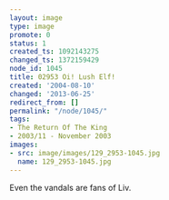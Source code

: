 ```yaml
---
layout: image
type: image
promote: 0
status: 1
created_ts: 1092143275
changed_ts: 1372159429
node_id: 1045
title: 02953 Oi! Lush Elf!
created: '2004-08-10'
changed: '2013-06-25'
redirect_from: []
permalink: "/node/1045/"
tags:
- The Return Of The King
- 2003/11 - November 2003
images:
- src: image/images/129_2953-1045.jpg
  name: 129_2953-1045.jpg
---
```

Even the vandals are fans of Liv.
